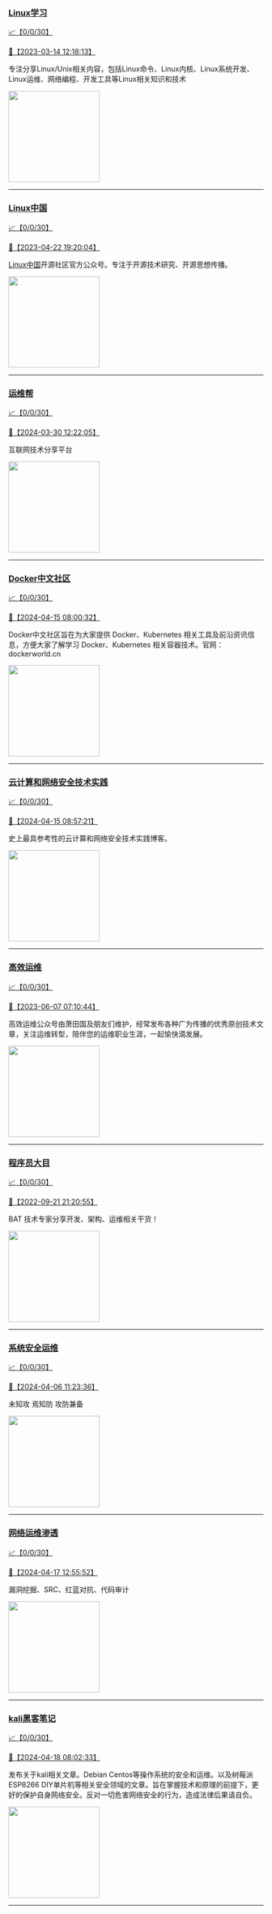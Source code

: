 
### [Linux学习](http://wechat.doonsec.com/wechat_echarts/?biz=MzI4MDEwNzAzNg==)

[:chart_with_upwards_trend:【0/0/30】](http://wechat.doonsec.com/wechat_echarts/?biz=MzI4MDEwNzAzNg==)

[:camera_flash:【2023-03-14 12:18:13】](https://mp.weixin.qq.com/s?__biz=MzI4MDEwNzAzNg==&mid=2649460110&idx=2&sn=d76412a9e0687ffe50c359ea4332a1a2&chksm=f3a2acfdc4d525ebb2f44288f886f46ce16507e0305ee1fcc74cb305757dd68610e87f461665&scene=27#wechat_redirect)

专注分享Linux/Unix相关内容，包括Linux命令、Linux内核、Linux系统开发、Linux运维、网络编程、开发工具等Linux相关知识和技术

<img align="top" width="180" src="http://open.weixin.qq.com/qr/code?username=gh_cb990d3ccd5f" alt="" />

---


### [Linux中国](http://wechat.doonsec.com/wechat_echarts/?biz=MjM5NjQ4MjYwMQ==)

[:chart_with_upwards_trend:【0/0/30】](http://wechat.doonsec.com/wechat_echarts/?biz=MjM5NjQ4MjYwMQ==)

[:camera_flash:【2023-04-22 19:20:04】](https://mp.weixin.qq.com/s?__biz=MjM5NjQ4MjYwMQ==&mid=2664678930&idx=3&sn=e1cd00ae476511afb34f4785124fb41a&chksm=bdcffd548ab87442b492af73b3af4e275b5439bd53b739798b806ed6947ab03e47e8efbe9a59&scene=27#wechat_redirect)

[Linux中国](https://linux.cn/)开源社区官方公众号。专注于开源技术研究、开源思想传播。

<img align="top" width="180" src="http://open.weixin.qq.com/qr/code?username=gh_52ef55f8adfd" alt="" />

---


### [运维帮](http://wechat.doonsec.com/wechat_echarts/?biz=MzA3MzYwNjQ3NA==)

[:chart_with_upwards_trend:【0/0/30】](http://wechat.doonsec.com/wechat_echarts/?biz=MzA3MzYwNjQ3NA==)

[:camera_flash:【2024-03-30 12:22:05】](https://mp.weixin.qq.com/s?__biz=MzA3MzYwNjQ3NA==&mid=2651301318&idx=1&sn=029cd32ecd1ed1c33e212d891de7b69f&chksm=852f6094b039c5b9b524b4e9ac4d7d2cd4672710f545eb3079d7f8ebc39169f61df74849ccdf&scene=27&key=ecacf64676c8524d6191c9e1a6035d306887dfb9959ed059fb68a80a1573d8a96d32d61aed7d22b5afb981ad13d428254c369008c152174b633fa7f9a23d0cb2f26f688f9d2ab2400bf7a851edda767f6b28d5a26071c4a72548a27ef7dc10ddc8a1b9fef9ed9b4c4b248357d506cffd145f5278ea46eb5a1d5c6121b2f789fe&ascene=15&uin=MjM2NjMzNTUwNA%3D%3D&devicetype=Windows+10+x64&version=63060012&lang=zh_CN&session_us=gh_0fc477a2a8b1&countrycode=BJ&exportkey=n_ChQIAhIQA3mSYqs5TSW67u3yZErOwBLvAQIE97dBBAEAAAAAADdyEmjN9x4AAAAOpnltbLcz9gKNyK89dVj0lrVfRhuQZ%2F%2BOVeV0QDq8pym7gTLM2o6N6c5hyfOmKRLoUQfhoKAqeHKfLEI96qr2OSRiOdtlJZxbGwOOsGSjlLB30ueTCU6FXDa1Zx6Wdkqz81ZDD7CDPcYL7rRw9ZvCMsv8bj9SBWnJSYi69LVz7infzSdOj8JdO9i7dMQ51oVK%2FL%2FV506OSnUGkM0ZC5u90oQDdkrlUMblv55w9nRUGGARkI2TTImZHgmr8JdCDqXWu4fo14Bzw0ltFJFhjYIZ%2BaJU6ryVfq5H&acctmode=0&pass_ticket=oqAswFrjVXNDWEzRiiXAuIbyHCVieG43k53D3AFqLPJ2QehQhbR5UlO6O0CQgPuId%2FltKm5DzKK7Kg2BRbm2jA%3D%3D&wx_header=0&fontgear=2&scene=27#wechat_redirect)

互联网技术分享平台

<img align="top" width="180" src="http://open.weixin.qq.com/qr/code?username=gh_445a39329cd8" alt="" />

---


### [Docker中文社区](http://wechat.doonsec.com/wechat_echarts/?biz=MzI1NzI5NDM4Mw==)

[:chart_with_upwards_trend:【0/0/30】](http://wechat.doonsec.com/wechat_echarts/?biz=MzI1NzI5NDM4Mw==)

[:camera_flash:【2024-04-15 08:00:32】](https://mp.weixin.qq.com/s?__biz=MzI1NzI5NDM4Mw==&mid=2247497182&idx=1&sn=d1ce2ad0e9bd6891ff42b31aa62bd7e4&chksm=eb80a77991fc811f0633ff775c28e466251f795d7f33aba323cb4548befe98e15f541e09297d&scene=27&key=41f5361775a22fde9b1f30d8a67687d514009cb16fdc8f1bc62b2c36aec49d69f254dfffba08607ff6b9d301516af9043b96d8c7e124c24f8c8fa1cb74566e62eaf7ae45c85137634c0c4a8d7bd7e6ea1a7c4225a174a31cc6e0b702bd8976f1a2b6a70fb42252a28ce9c4ab035935881b98193b7b1d3e65a24fcb7f8e1dce74&ascene=0&uin=MzgxODQ4MjMz&devicetype=Windows+10+x64&version=63090819&lang=zh_CN&countrycode=GY&exportkey=n_ChQIAhIQOy0ljSjea2KCfxDbI2XXbxLgAQIE97dBBAEAAAAAAGomLkc2FqcAAAAOpnltbLcz9gKNyK89dVj0%2F0FqFIfSkTLyKYGg%2B3dRxtVH3Tk%2Fzuo4hvcwa9tBpEbS6STG3zqH0BPKiYrQJUEfQI1ott9YeovANO%2Fc5ZmZ5IXe0REn1O9PrP00okUlOgRwBaYabtmDb5lru1U6iX6rqexq4Mz%2FQONQIDNuHgB8rccCEGt8d9lwKGoqoQ8p%2FVa1ZqQ0rM2OOU48B8o7QKUZQNPLwII%2FsVD0oV8Itwb4QN7P1WQJPHcGiPx25rMSfKKKHuDqGumxgCbP&acctmode=0&pass_ticket=i77qZAs5IytDhtEmRxZeEACOIIcJMAO5vCraJiTNQlqoC1Pumt2Ro1jGPaI2LV%2F8dSeWHx6vRVVpB%2F87QFlZMA%3D%3D&wx_header=1&scene=27#wechat_redirect)

Docker中文社区旨在为大家提供 Docker、Kubernetes 相关工具及前沿资讯信息，方便大家了解学习 Docker、Kubernetes 相关容器技术。官网：dockerworld.cn

<img align="top" width="180" src="http://open.weixin.qq.com/qr/code?username=gh_8620cb9f61a5" alt="" />

---


### [云计算和网络安全技术实践](http://wechat.doonsec.com/wechat_echarts/?biz=MzA3MjM5MDc2Nw==)

[:chart_with_upwards_trend:【0/0/30】](http://wechat.doonsec.com/wechat_echarts/?biz=MzA3MjM5MDc2Nw==)

[:camera_flash:【2024-04-15 08:57:21】](https://mp.weixin.qq.com/s?__biz=MzA3MjM5MDc2Nw==&mid=2650748362&idx=1&sn=5835db2bb35af9296b65a47e2bb70bd7&chksm=861aeebc9f4df2faefb32d3144e19f37862ebd8f7db5841e701b956acf056607418b2edca39f&scene=27#wechat_redirect)

史上最具参考性的云计算和网络安全技术实践博客。

<img align="top" width="180" src="http://open.weixin.qq.com/qr/code?username=gh_34d6b0cb5633" alt="" />

---


### [高效运维](http://wechat.doonsec.com/wechat_echarts/?biz=MzA4Nzg5Nzc5OA==)

[:chart_with_upwards_trend:【0/0/30】](http://wechat.doonsec.com/wechat_echarts/?biz=MzA4Nzg5Nzc5OA==)

[:camera_flash:【2023-06-07 07:10:44】](https://mp.weixin.qq.com/s?__biz=MzA4Nzg5Nzc5OA==&mid=2651734637&idx=4&sn=2e47f69f965e98f599fed75ddb3837ef&chksm=8bc881c4bcbf08d2df71b5670c0499709a5281229287b15d178de64108ac464cd1f023287884&scene=27#wechat_redirect)

高效运维公众号由萧田国及朋友们维护，经常发布各种广为传播的优秀原创技术文章，关注运维转型，陪伴您的运维职业生涯，一起愉快滴发展。

<img align="top" width="180" src="http://open.weixin.qq.com/qr/code?username=gh_0fdeda7cb50a" alt="" />

---


### [程序员大目](http://wechat.doonsec.com/wechat_echarts/?biz=MzI4ODQ3NjE2OA==)

[:chart_with_upwards_trend:【0/0/30】](http://wechat.doonsec.com/wechat_echarts/?biz=MzI4ODQ3NjE2OA==)

[:camera_flash:【2022-09-21 21:20:55】](https://mp.weixin.qq.com/s?__biz=MzI4ODQ3NjE2OA==&mid=2247500356&idx=1&sn=69754a844e3a51a5427a0efec6aa45bd&chksm=ec3f5f23db48d6353810ef9157baf1fc90adbd884423aba73bd00450e5e6777e6e46dbe30489&scene=27&key=512fb80aa4f22d2a8ac8a7af6059d9b697eaef75ed0476d4690fc363cab93d636f7775d20d20fd3b1cd8bc051e62783ef79a2497a6b927846f0446f0af1324426177ebc087d480f11223e6aa409b2a26ab3d9ac220856bd51003dc89dc5306590dc812175fea69cf84266821b6f428181384d29a2d5a699f58c3d897ce4f980a&ascene=15&uin=MTA3Mzc3OTIzNQ%3D%3D&devicetype=Windows+Server+2016+x64&version=63070517&lang=zh_CN&session_us=gh_5f81484d311e&exportkey=AfaIj87lbeDD6CwHew4i%2FSM%3D&acctmode=0&pass_ticket=nP6spRM8hMyiazMifMuFetRdSji3u6F4iU1PoNglFE6zGbwDRWX%2F4QyvCBMQQBay&wx_header=0&fontgear=2&scene=27#wechat_redirect)

BAT 技术专家分享开发、架构、运维相关干货！

<img align="top" width="180" src="http://open.weixin.qq.com/qr/code?username=gh_e6849e368b5f" alt="" />

---


### [系统安全运维](http://wechat.doonsec.com/wechat_echarts/?biz=Mzk0NjE0NDc5OQ==)

[:chart_with_upwards_trend:【0/0/30】](http://wechat.doonsec.com/wechat_echarts/?biz=Mzk0NjE0NDc5OQ==)

[:camera_flash:【2024-04-06 11:23:36】](https://mp.weixin.qq.com/s?__biz=Mzk0NjE0NDc5OQ==&mid=2247523738&idx=2&sn=4a3f45abe32c68a1621034fb03579ba9&chksm=c2942640cb94aa55eafa18aea62290ca785c8d25df3927322df2ed7da74a1c8485822249d99a&scene=27&key=9141c73f98017e9b1871b9b43f7091c4c78a531d3c9561b081f26c9765927ec8b89e81f99a744245354f2fb7ba2f7725ceb02ac310c10221b348089861cbcb98340ea174150008eca840ab9a315a8b3d152df150af5477a87772e04aba5bb925539fccbe4cad6c761b94d79d5c9de1fe4c4b0adefaebdecdb76f676626234c72&ascene=0&uin=MzgxODQ4MjMz&devicetype=Windows+10+x64&version=63090819&lang=zh_CN&countrycode=GY&exportkey=n_ChQIAhIQFwoTUB0XnglmI%2Fb%2F7pNy8hLgAQIE97dBBAEAAAAAAL39FCBR3fQAAAAOpnltbLcz9gKNyK89dVj0qCmZ4cr%2FchYrs6S7yjMvm%2BQ%2BfZIWF1HS0rv643ftm2DIM3x8QcX1a7UZsCPBqkAyq87zrvk0qgkXpg9p%2BQ%2BT4pUa1pN4L6QdFwknZUvY37DTdHt288%2BhXW%2FIN%2B6kvIjyGLCQlkVGAWRt5mg1SNgnjoqDYmjeUXuvs7F%2F43KwsR6Fw9IGE9iH1xusJqg7ILZOXwfNyBx7uUEeUV90JstLb%2FLwkS8Tg8hwqPeGzy%2BCC1Lb763N390CtYSY&acctmode=0&pass_ticket=%2BwOGlYJ1tkS4xUVkgG%2Fi%2Bz7N9u5eS%2FNVA3b37fN1%2BvYMzl%2F%2BXh3BhYv2V6SNQA9%2FuFqtdgYjdfGkG2yCcaYtYA%3D%3D&wx_header=1&scene=27#wechat_redirect)

未知攻 焉知防 攻防兼备

<img align="top" width="180" src="http://open.weixin.qq.com/qr/code?username=gh_2c298b630170" alt="" />

---


### [网络运维渗透](http://wechat.doonsec.com/wechat_echarts/?biz=MzA3MjMxODUwNg==)

[:chart_with_upwards_trend:【0/0/30】](http://wechat.doonsec.com/wechat_echarts/?biz=MzA3MjMxODUwNg==)

[:camera_flash:【2024-04-17 12:55:52】](https://mp.weixin.qq.com/s?__biz=MzA3MjMxODUwNg==&mid=2247486513&idx=1&sn=78d340a4afd3d0e4265c082066c8fe70&chksm=9edcde725ca9b18b2eb2c7579963ad343f2286875b763a9e37faf7d079ef76e51bd3689de98f&scene=27#wechat_redirect)

漏洞挖掘、SRC、红蓝对抗、代码审计

<img align="top" width="180" src="http://open.weixin.qq.com/qr/code?username=gh_304f5239b3b0" alt="" />

---


### [kali黑客笔记](http://wechat.doonsec.com/wechat_echarts/?biz=MzkxMzIwNTY1OA==)

[:chart_with_upwards_trend:【0/0/30】](http://wechat.doonsec.com/wechat_echarts/?biz=MzkxMzIwNTY1OA==)

[:camera_flash:【2024-04-18 08:02:33】](https://mp.weixin.qq.com/s?__biz=MzkxMzIwNTY1OA==&mid=2247504225&idx=1&sn=48e506e8be39574bedf0b73748daac89&chksm=c0b2fc0f70de3bb89a3840a229ba81468d323ddb55297685e5c40e0a39ae674a79bfc5f81f0b&scene=27#wechat_redirect)

发布关于kali相关文章。Debian Centos等操作系统的安全和运维。以及树莓派 ESP8266 DIY单片机等相关安全领域的文章。旨在掌握技术和原理的前提下，更好的保护自身网络安全。反对一切危害网络安全的行为，造成法律后果请自负。

<img align="top" width="180" src="http://open.weixin.qq.com/qr/code?username=gh_fbcaf351ddc1" alt="" />

---


